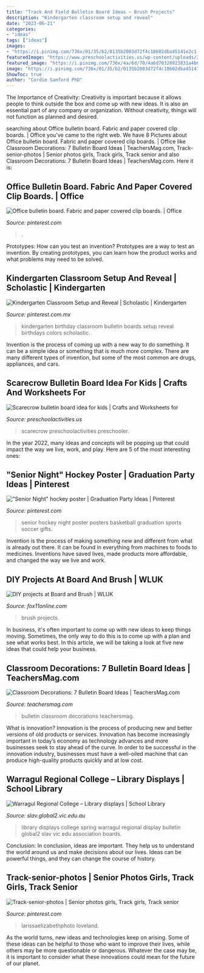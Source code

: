 ```yaml
---
title: "Track And Field Bulletin Board Ideas ~ Brush Projects"
description: "Kindergarten classroom setup and reveal"
date: "2023-06-21"
categories:
- "ideas"
tags: ["ideas"]
images:
- "https://i.pinimg.com/736x/01/35/b2/0135b2003d72f4c18602dba45141e2c1.jpg"
featuredImage: "https://www.preschoolactivities.us/wp-content/uploads/2017/11/octaber-bulletin-board-idea-for-kid.jpg"
featured_image: "https://i.pinimg.com/736x/4a/6d/70/4a6d70328923831a4b6488f48993c6ec--bulletin-board-clip.jpg"
image: "https://i.pinimg.com/736x/01/35/b2/0135b2003d72f4c18602dba45141e2c1.jpg"
ShowToc: true
author: "Cordie Sanford PhD"
---
```



The Importance of Creativity:
Creativity is important because it allows people to think outside the box and come up with new ideas. It is also an essential part of any company or organization. Without creativity, things will not function as planned and desired.

	

		
searching about Office bulletin board. Fabric and paper covered clip boards. | Office you've came to the right web. We have 8 Pictures about Office bulletin board. Fabric and paper covered clip boards. | Office like Classroom Decorations: 7 Bulletin Board Ideas | TeachersMag.com, Track-senior-photos | Senior photos girls, Track girls, Track senior and also Classroom Decorations: 7 Bulletin Board Ideas | TeachersMag.com. Here it is:
		
    
## Office Bulletin Board. Fabric And Paper Covered Clip Boards. | Office

<img loading=lazy src="https://i.pinimg.com/736x/4a/6d/70/4a6d70328923831a4b6488f48993c6ec--bulletin-board-clip.jpg" onerror="this.onerror=null;this.src='https://tse1.mm.bing.net/th?id=OIP.JqCiPbpEg_4jX3VduK9dPwHaFj&amp;pid=15.1';" alt="Office bulletin board. Fabric and paper covered clip boards. | Office">

_Source: pinterest.com_

>. 

	

Prototypes: How can you test an invention?
Prototypes are a way to test an invention. By creating prototypes, you can learn how the product works and what problems may need to be solved.

    
## Kindergarten Classroom Setup And Reveal | Scholastic | Kindergarten

<img loading=lazy src="https://i.pinimg.com/736x/11/a3/3b/11a33b76b74b1108bd4e1339961befef.jpg" onerror="this.onerror=null;this.src='https://tse3.mm.bing.net/th?id=OIP.FvQuT6Zn2Rykuv-fwaK-IwHaFj&amp;pid=15.1';" alt="Kindergarten Classroom Setup and Reveal | Scholastic | Kindergarten">

_Source: pinterest.com.mx_

>kindergarten birthday classroom bulletin boards setup reveal birthdays colors scholastic. 

	

Invention is the process of coming up with a new way to do something. It can be a simple idea or something that is much more complex. There are many different types of invention, but some of the most common are drugs, appliances, and cars.

    
## Scarecrow Bulletin Board Idea For Kids | Crafts And Worksheets For

<img loading=lazy src="https://www.preschoolactivities.us/wp-content/uploads/2017/11/octaber-bulletin-board-idea-for-kid.jpg" onerror="this.onerror=null;this.src='https://tse2.mm.bing.net/th?id=OIP.pK_MqgSzPRFEEOsSzKQQygHaHa&amp;pid=15.1';" alt="Scarecrow bulletin board idea for kids | Crafts and Worksheets for">

_Source: preschoolactivities.us_

>scarecrow preschoolactivities preschooler. 

	

In the year 2022, many ideas and concepts will be popping up that could impact the way we live, work, and play. Here are 5 of the most interesting ones:

    
## &quot;Senior Night&quot; Hockey Poster | Graduation Party Ideas | Pinterest

<img loading=lazy src="https://s-media-cache-ak0.pinimg.com/736x/6f/a3/e7/6fa3e7da4c65165c0a9bd23bd453e22b.jpg" onerror="this.onerror=null;this.src='https://tse1.mm.bing.net/th?id=OIP.Nz42qSBQc4secPJ8PTeK1gHaJ3&amp;pid=15.1';" alt="&quot;Senior Night&quot; hockey poster | Graduation Party Ideas | Pinterest">

_Source: pinterest.com_

>senior hockey night poster posters basketball graduation sports soccer gifts. 

	

Invention is the process of making something new and different from what is already out there. It can be found in everything from machines to foods to medicines. Inventions have saved lives, made products more affordable, and changed the way we live and work.

    
## DIY Projects At Board And Brush | WLUK

<img loading=lazy src="http://static-39.sinclairstoryline.com/resources/media/d6106efb-4c4c-46b6-bee9-a48f11c2fd74-IMG_1533.JPG" onerror="this.onerror=null;this.src='https://tse3.mm.bing.net/th?id=OIP.ymcB7c1wcKy0tD3IJGRvNwHaFj&amp;pid=15.1';" alt="DIY projects at Board and Brush | WLUK">

_Source: fox11online.com_

>brush projects. 

	

In business, it's often important to come up with new ideas to keep things moving. Sometimes, the only way to do this is to come up with a plan and see what works best. In this article, we will be taking a look at five new ideas that could help your business.

    
## Classroom Decorations: 7 Bulletin Board Ideas | TeachersMag.com

<img loading=lazy src="http://teachersmag.com/wp-content/uploads/2019/09/board4-1024x768.jpg" onerror="this.onerror=null;this.src='https://tse3.mm.bing.net/th?id=OIP.LnYbzFmvguBPWjtJH3T-dQHaFj&amp;pid=15.1';" alt="Classroom Decorations: 7 Bulletin Board Ideas | TeachersMag.com">

_Source: teachersmag.com_

>bulletin classroom decorations teachersmag. 

	

What is innovation?
Innovation is the process of producing new and better versions of old products or services. Innovation has become increasingly important in today’s economy as technology advances and more businesses seek to stay ahead of the curve. In order to be successful in the innovation industry, businesses must have a well-oiled machine that can produce high-quality products quickly and at low cost.

    
## Warragul Regional College – Library Displays | School Library

<img loading=lazy src="http://slav.global2.vic.edu.au/files/2009/06/pa290002.jpg" onerror="this.onerror=null;this.src='https://tse1.mm.bing.net/th?id=OIP.G2vwSq5OLfEgKnL-eNHe4wHaFj&amp;pid=15.1';" alt="Warragul Regional College – Library displays | School Library">

_Source: slav.global2.vic.edu.au_

>library displays college spring warragul regional display bulletin global2 slav vic edu association boards. 

	

Conclusion:
In conclusion, ideas are important. They help us to understand the world around us and make decisions about our lives. Ideas can be powerful things, and they can change the course of history.

    
## Track-senior-photos | Senior Photos Girls, Track Girls, Track Senior

<img loading=lazy src="https://i.pinimg.com/736x/01/35/b2/0135b2003d72f4c18602dba45141e2c1.jpg" onerror="this.onerror=null;this.src='https://tse1.mm.bing.net/th?id=OIP.WL5Rws1HyXAxgUirPKa_sAHaLH&amp;pid=15.1';" alt="Track-senior-photos | Senior photos girls, Track girls, Track senior">

_Source: pinterest.com_

>larissaelizabethphoto loveland. 

	

As the world turns, new ideas and technologies keep on arising. Some of these ideas can be helpful to those who want to improve their lives, while others may be more questionable or dangerous. Whatever the case may be, it is important to consider what these innovations could mean for the future of our planet.

